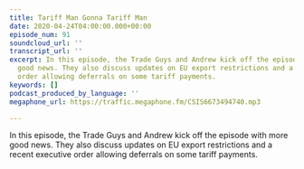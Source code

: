 ```yaml
---
title: Tariff Man Gonna Tariff Man
date: 2020-04-24T04:00:00.000+00:00
episode_num: 91
soundcloud_url: ''
transcript_url: ''
excerpt: In this episode, the Trade Guys and Andrew kick off the episode with more
  good news. They also discuss updates on EU export restrictions and a recent executive
  order allowing deferrals on some tariff payments.
keywords: []
podcast_produced_by_language: ''
megaphone_url: https://traffic.megaphone.fm/CSIS6673494740.mp3

---
```

In this episode, the Trade Guys and Andrew kick off the episode with more good news. They also discuss updates on EU export restrictions and a recent executive order allowing deferrals on some tariff payments.